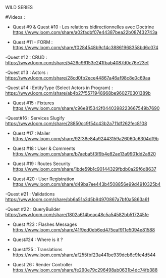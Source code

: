 WILD SERIES

#Videos : 

- Quest #9 & Quest #10 : Les relations bidirectionnelles avec Doctrine 
https://www.loom.com/share/a02fadbf07e44387bea22b087432743a

- Quest #11 - FORM :
https://www.loom.com/share/f0284548b9c14c38861968358bd6c074

-Quest #12 : CRUD : 
https://www.loom.com/share/5426c96153e241fbab4087d0c76e23ef

-Quest #13 : Actors : 
https://www.loom.com/share/28cd0fb2ece44867a46af98c8e0c69aa

-Quest #14 : EntityType (Select Actors in Program) :
https://www.loom.com/share/ab4b27f5571948968be960270301389b

- Quest #15 : Fixtures
https://www.loom.com/share/c96e815342f0440398223667549b7690

-Quest#16 : Services Slugify
https://www.loom.com/share/28850cc9f54c43b2a711df262fec8108

- Quest #17 : Mailer
https://www.loom.com/share/92f38e84a92443159a26060c6304df9b

- Quest #18 : User & Comments
https://www.loom.com/share/b7aeba5f3f9b4e82ae13a9901dd2a820

- Quest #19 : Routes Security
https://www.loom.com/share/1bde59b1c90144329fbdb0a29f6d8637

- Quest #20 : User Registration
https://www.loom.com/share/d49ba7ee443b4508856e99d4910325b4

-Quest #21 : Validations 
https://www.loom.com/share/bb6a51a3d5b94970867a7bf0a5863a61

-Quest #22 : QueryBuilder
https://www.loom.com/share/1802a614beac48c5a54582bb517245fe

- Quest #23 : Flashes Messages
https://www.loom.com/share/41f9ed0eb6ed475eaf911e5094e81588

- Quest#24 : Where is it ?

- Quest#25 : Translations
https://www.loom.com/share/af255fbf23a441be939dcb6c9fe4d544

- Quest 26 : Render Controller 
https://www.loom.com/share/fe290e79c296498ab0631b4dc74fb388


